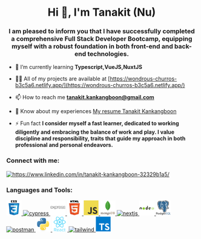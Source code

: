 <h1 align="center">Hi 👋, I'm Tanakit (Nu)</h1>
<h3 align="center">I am pleased to inform you that I have successfully completed a comprehensive Full Stack Developer Bootcamp, equipping myself with a robust foundation in both front-end and back-end technologies.</h3>

- 🌱 I’m currently learning **Typescript,VueJS,NuxtJS**

- 👨‍💻 All of my projects are available at [https://wondrous-churros-b3c5a6.netlify.app/](https://wondrous-churros-b3c5a6.netlify.app/)

- 📫 How to reach me **tanakit.kankangboon@gmail.com**

- 📄 Know about my experiences [My resume Tanakit Kankangboon](https://uyzagsjpoenqdjnvtqse.supabase.co/storage/v1/object/sign/portfolio/Tanakit%20Kanakangboon.pdf?token=eyJhbGciOiJIUzI1NiIsInR5cCI6IkpXVCJ9.eyJ1cmwiOiJwb3J0Zm9saW8vVGFuYWtpdCBLYW5ha2FuZ2Jvb24ucGRmIiwiaWF0IjoxNjk3NzA4NzczLCJleHAiOjE3MjkyNDQ3NzN9.-xkuYxMFUGFdr-bi4IQ1R-yNc0nPfh8nBPZyL8nLa0U&t=2023-10-19T09%3A46%3A14.855Z)

- ⚡ Fun fact **I consider myself a fast learner, dedicated to working diligently and embracing the balance of work and play. I value discipline and responsibility, traits that guide my approach in both professional and personal endeavors.**

<h3 align="left">Connect with me:</h3>
<p align="left">
<a href="https://linkedin.com/in/https://www.linkedin.com/in/tanakit-kankangboon-32329b1a5/" target="blank"><img align="center" src="https://raw.githubusercontent.com/rahuldkjain/github-profile-readme-generator/master/src/images/icons/Social/linked-in-alt.svg" alt="https://www.linkedin.com/in/tanakit-kankangboon-32329b1a5/" height="30" width="40" /></a>
</p>

<h3 align="left">Languages and Tools:</h3>
<p align="left"> <a href="https://www.w3schools.com/css/" target="_blank" rel="noreferrer"> <img src="https://raw.githubusercontent.com/devicons/devicon/master/icons/css3/css3-original-wordmark.svg" alt="css3" width="40" height="40"/> </a> <a href="https://www.cypress.io" target="_blank" rel="noreferrer"> <img src="https://raw.githubusercontent.com/simple-icons/simple-icons/6e46ec1fc23b60c8fd0d2f2ff46db82e16dbd75f/icons/cypress.svg" alt="cypress" width="40" height="40"/> </a> <a href="https://expressjs.com" target="_blank" rel="noreferrer"> <img src="https://raw.githubusercontent.com/devicons/devicon/master/icons/express/express-original-wordmark.svg" alt="express" width="40" height="40"/> </a> <a href="https://www.w3.org/html/" target="_blank" rel="noreferrer"> <img src="https://raw.githubusercontent.com/devicons/devicon/master/icons/html5/html5-original-wordmark.svg" alt="html5" width="40" height="40"/> </a> <a href="https://developer.mozilla.org/en-US/docs/Web/JavaScript" target="_blank" rel="noreferrer"> <img src="https://raw.githubusercontent.com/devicons/devicon/master/icons/javascript/javascript-original.svg" alt="javascript" width="40" height="40"/> </a> <a href="https://www.mongodb.com/" target="_blank" rel="noreferrer"> <img src="https://raw.githubusercontent.com/devicons/devicon/master/icons/mongodb/mongodb-original-wordmark.svg" alt="mongodb" width="40" height="40"/> </a> <a href="https://nextjs.org/" target="_blank" rel="noreferrer"> <img src="https://cdn.worldvectorlogo.com/logos/nextjs-2.svg" alt="nextjs" width="40" height="40"/> </a> <a href="https://nodejs.org" target="_blank" rel="noreferrer"> <img src="https://raw.githubusercontent.com/devicons/devicon/master/icons/nodejs/nodejs-original-wordmark.svg" alt="nodejs" width="40" height="40"/> </a> <a href="https://www.postgresql.org" target="_blank" rel="noreferrer"> <img src="https://raw.githubusercontent.com/devicons/devicon/master/icons/postgresql/postgresql-original-wordmark.svg" alt="postgresql" width="40" height="40"/> </a> <a href="https://postman.com" target="_blank" rel="noreferrer"> <img src="https://www.vectorlogo.zone/logos/getpostman/getpostman-icon.svg" alt="postman" width="40" height="40"/> </a> <a href="https://www.python.org" target="_blank" rel="noreferrer"> <img src="https://raw.githubusercontent.com/devicons/devicon/master/icons/python/python-original.svg" alt="python" width="40" height="40"/> </a> <a href="https://reactjs.org/" target="_blank" rel="noreferrer"> <img src="https://raw.githubusercontent.com/devicons/devicon/master/icons/react/react-original-wordmark.svg" alt="react" width="40" height="40"/> </a> <a href="https://tailwindcss.com/" target="_blank" rel="noreferrer"> <img src="https://www.vectorlogo.zone/logos/tailwindcss/tailwindcss-icon.svg" alt="tailwind" width="40" height="40"/> </a> <a href="https://www.typescriptlang.org/" target="_blank" rel="noreferrer"> <img src="https://raw.githubusercontent.com/devicons/devicon/master/icons/typescript/typescript-original.svg" alt="typescript" width="40" height="40"/> </a> </p>
